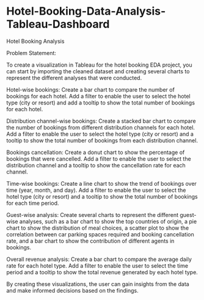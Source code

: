 # Hotel-Booking-Data-Analysis-Tableau-Dashboard
Hotel Booking Analysis

Problem Statement:

To create a visualization in Tableau for the hotel booking EDA project, you can start by importing the cleaned dataset and creating several charts to represent the different analyses that were conducted.

Hotel-wise bookings: Create a bar chart to compare the number of bookings for each hotel. Add a filter to enable the user to select the hotel type (city or resort) and add a tooltip to show the total number of bookings for each hotel.

Distribution channel-wise bookings: Create a stacked bar chart to compare the number of bookings from different distribution channels for each hotel. Add a filter to enable the user to select the hotel type (city or resort) and a tooltip to show the total number of bookings from each distribution channel.

Bookings cancellation: Create a donut chart to show the percentage of bookings that were cancelled. Add a filter to enable the user to select the distribution channel and a tooltip to show the cancellation rate for each channel.

Time-wise bookings: Create a line chart to show the trend of bookings over time (year, month, and day). Add a filter to enable the user to select the hotel type (city or resort) and a tooltip to show the total number of bookings for each time period.

Guest-wise analysis: Create several charts to represent the different guest-wise analyses, such as a bar chart to show the top countries of origin, a pie chart to show the distribution of meal choices, a scatter plot to show the correlation between car parking spaces required and booking cancellation rate, and a bar chart to show the contribution of different agents in bookings.

Overall revenue analysis: Create a bar chart to compare the average daily rate for each hotel type. Add a filter to enable the user to select the time period and a tooltip to show the total revenue generated by each hotel type.

By creating these visualizations, the user can gain insights from the data and make informed decisions based on the findings.
